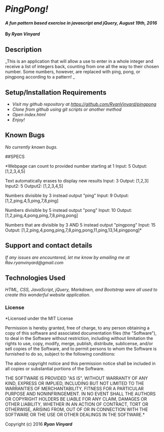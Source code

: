 # _PingPong!_

#### _A fun pattern based exercise in javascript and jQuery, August 19th, 2016_

#### By _**Ryan Vinyard**_

## Description

_This is an application that will allow a use to enter in a whole integer and receive a list of integers back, counting from one all the way to their chosen number. Some numbers, however, are replaced with ping, pong, or pingpong according to a pattern! _

## Setup/Installation Requirements

* _Visit my github repository at https://github.com/RyanVinyard/pingpong_
* _Clone from github using git scripts or another method_
* _Open index.html_
* _Enjoy!_

## Known Bugs

_No currently known bugs._

##SPECS

*Webpage can count to provided number starting at 1
  Input: 5
  Output: [1,2,3,4,5]

Text automatically erases to display new results
  Input: 3
  Output: [1,2,3]
  Input2: 5
  Output2: [1,2,3,4,5]

Numbers divisible by 3 instead output "ping"
  Input: 9
  Output: [1,2,ping,4,5,ping,7,8,ping]

Numbers divisible by 5 instead output "pong"
  Input: 10
  Output: [1,2,ping,4,pong,ping,7,8,ping,pong]

Numbers that are divisible by 3 AND 5 instead output "pingpong"
  Input: 15
  Output: [1,2,ping,4,pong,ping,7,8,ping,pong,11,ping,13,14,pingpong]*


## Support and contact details

_If any issues are encountered, let me know by emailing me at Rav.ryanvinyard@gmail.com_

## Technologies Used

_HTML, CSS, JavaScript, jQuery, Markdown, and Bootstrap were all used to create this wonderful website application._

### License

*Licensed under the MIT License

Permission is hereby granted, free of charge, to any person obtaining a copy of this software and associated documentation files (the "Software"), to deal in the Software without restriction, including without limitation the rights to use, copy, modify, merge, publish, distribute, sublicense, and/or sell copies of the Software, and to permit persons to whom the Software is furnished to do so, subject to the following conditions:

The above copyright notice and this permission notice shall be included in all copies or substantial portions of the Software.

THE SOFTWARE IS PROVIDED "AS IS", WITHOUT WARRANTY OF ANY KIND, EXPRESS OR IMPLIED, INCLUDING BUT NOT LIMITED TO THE WARRANTIES OF MERCHANTABILITY, FITNESS FOR A PARTICULAR PURPOSE AND NONINFRINGEMENT. IN NO EVENT SHALL THE AUTHORS OR COPYRIGHT HOLDERS BE LIABLE FOR ANY CLAIM, DAMAGES OR OTHER LIABILITY, WHETHER IN AN ACTION OF CONTRACT, TORT OR OTHERWISE, ARISING FROM, OUT OF OR IN CONNECTION WITH THE SOFTWARE OR THE USE OR OTHER DEALINGS IN THE SOFTWARE.*

Copyright (c) 2016 **_Ryan Vinyard_**
